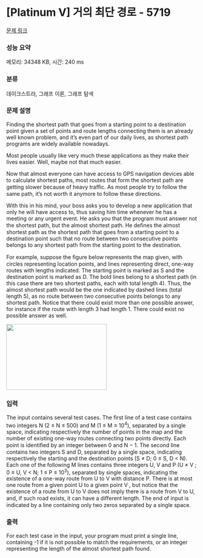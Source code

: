 # [Platinum V] 거의 최단 경로 - 5719 

[문제 링크](https://www.acmicpc.net/problem/5719) 

### 성능 요약

메모리: 34348 KB, 시간: 240 ms

### 분류

데이크스트라, 그래프 이론, 그래프 탐색

### 문제 설명

<p>Finding the shortest path that goes from a starting point to a destination point given a set of points and route lengths connecting them is an already well known problem, and it’s even part of our daily lives, as shortest path programs are widely available nowadays.</p>

<p>Most people usually like very much these applications as they make their lives easier. Well, maybe not that much easier.</p>

<p>Now that almost everyone can have access to GPS navigation devices able to calculate shortest paths, most routes that form the shortest path are getting slower because of heavy traﬃc. As most people try to follow the same path, it’s not worth it anymore to follow these directions.</p>

<p>With this in his mind, your boss asks you to develop a new application that only he will have access to, thus saving him time whenever he has a meeting or any urgent event. He asks you that the program must answer not the shortest path, but the almost shortest path. He deﬁnes the almost shortest path as the shortest path that goes from a starting point to a destination point such that no route between two consecutive points belongs to any shortest path from the starting point to the destination.</p>

<p>For example, suppose the ﬁgure below represents the map given, with circles representing location points, and lines representing direct, one-way routes with lengths indicated. The starting point is marked as S and the destination point is marked as D. The bold lines belong to a shortest path (in this case there are two shortest paths, each with total length 4). Thus, the almost shortest path would be the one indicated by dashed lines (total length 5), as no route between two consecutive points belongs to any shortest path. Notice that there could exist more than one possible answer, for instance if the route with length 3 had length 1. There could exist no possible answer as well.</p>

<p><img alt="" src="https://www.acmicpc.net/upload/images/almost.png" style="height:174px; width:265px"></p>

### 입력 

 <p>The input contains several test cases. The ﬁrst line of a test case contains two integers N (2 ≤ N ≤ 500) and M (1 ≤ M ≤ 10<sup>4</sup>), separated by a single space, indicating respectively the number of points in the map and the number of existing one-way routes connecting two points directly. Each point is identiﬁed by an integer between 0 and N − 1. The second line contains two integers S and D, separated by a single space, indicating respectively the starting and the destination points (S ≠ D; 0 ≤ S, D < N). Each one of the following M lines contains three integers U, V and P (U ≠ V ; 0 ≤ U, V < N; 1 ≤ P ≤ 10<sup>3</sup>), separated by single spaces, indicating the existence of a one-way route from U to V with distance P. There is at most one route from a given point U to a given point V , but notice that the existence of a route from U to V does not imply there is a route from V to U, and, if such road exists, it can have a diﬀerent length. The end of input is indicated by a line containing only two zeros separated by a single space.</p>

### 출력 

 <p>For each test case in the input, your program must print a single line, containing -1 if it is not possible to match the requirements, or an integer representing the length of the almost shortest path found.</p>

